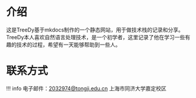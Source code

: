 # 介绍
这是TreeDy基于mkdocs制作的一个静态网站，用于做技术栈的记录和分享。TreeDy本人喜欢自然语言处理技术，是一个初学者，这里记录了他在学习一些有趣的技术的过程，希望有一天能够帮助到一些人。

# 联系方式
!!! info
    电子邮件：2032974@tongji.edu.cn
    上海市同济大学嘉定校区
